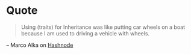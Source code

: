 # Quote

> Using (traits) for Inheritance was like putting car wheels on a boat because
> I am used to driving a vehicle with wheels.

– Marco Alka on [Hashnode](https://hashnode.com/post/how-to-become-a-rust-super-developer-cjpv1ee7e000buhs2aqrdw2ym)
